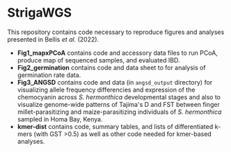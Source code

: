 # StrigaWGS
 
This repository contains code necessary to reproduce figures and analyses presented in Bellis *et al.* (2022).

- **Fig1_mapxPCoA** contains code and accessory data files to run PCoA, produce map of sequenced samples, and evaluated IBD.  
- **Fig2_germination** contains code and data sheet to for analysis of germination rate data.  
- **Fig3_ANGSD** contains code and data (in `angsd_output` directory) for visualizing allele frequency differencies and expression of the chemocyanin across *S. hermonthica* developmental stages and also to visualize genome-wide patterns of Tajima's D and FST between finger millet-parasitizing and maize-parasitizing individuals of *S. hermonthica* sampled in Homa Bay, Kenya.  
- **kmer-dist** contains code, summary tables, and lists of differentiated k-mers (with GST >0.5) as well as other code needed for kmer-based analyses.  

